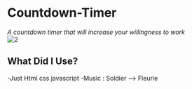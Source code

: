 # Countdown-Timer
 *A countdown timer that will increase your willingness to work* <br>
![2](https://user-images.githubusercontent.com/51884151/126074367-59a8abf8-3a15-4a2b-a659-1d73fb47a575.png)
## What Did I Use?
  -Just Html css javascript
  -Music : Soldier --> Fleurie
